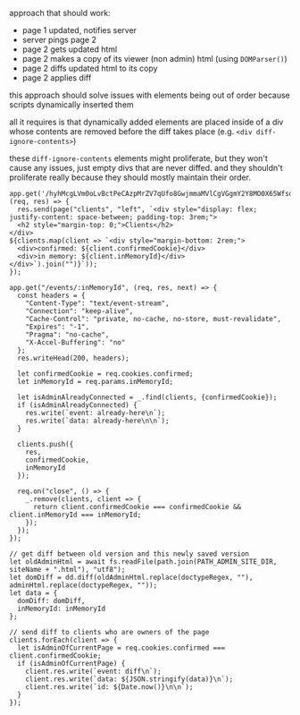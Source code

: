 approach that should work:
- page 1 updated, notifies server
- server pings page 2
- page 2 gets updated html
- page 2 makes a copy of its viewer (non admin) html (using `DOMParser()`)
- page 2 diffs updated html to its copy
- page 2 applies diff

this approach should solve issues with elements being out of order because scripts dynamically inserted them

all it requires is that dynamically added elements are placed inside of a div whose contents are removed before the diff takes place (e.g. `<div diff-ignore-contents>`)

these `diff-ignore-contents` elements might proliferate, but they won't cause any issues, just empty divs that are never diffed. and they shouldn't proliferate really because they should mostly maintain their order.


```
app.get('/hyhMcgLVm0oLvBctPeCAzpMrZV7qUfo8GwjmmaMVlCgVGgmY2Y8MO0X65Wfsdlyu8KQMaZzTG5rghRnsnSXDbH4uM8ZWOY5vYsy1AlAwUVlJvZHnAWzwSIo0iE1raOtWumdf2zrVJgPOGNf8m3B3qsxig3NL8ApjGzlDQGikzBxcGRN8gMKlg2YizrIznPVBkhKMbxPGpCc76wwRtnCz4KiwAHevKyrYpUi3y7LHwWUBdQIP', (req, res) => {
  res.send(page("clients", "left", `<div style="display: flex; justify-content: space-between; padding-top: 3rem;">
  <h2 style="margin-top: 0;">Clients</h2>
</div>
${clients.map(client => `<div style="margin-bottom: 2rem;">
  <div>confirmed: ${client.confirmedCookie}</div>
  <div>in memory: ${client.inMemoryId}</div>
</div>`).join("")}`));
});
```


```
app.get("/events/:inMemoryId", (req, res, next) => {
  const headers = {
    "Content-Type": "text/event-stream",
    "Connection": "keep-alive",
    "Cache-Control": "private, no-cache, no-store, must-revalidate",
    "Expires": "-1",
    "Pragma": "no-cache",
    "X-Accel-Buffering": "no"
  };
  res.writeHead(200, headers);

  let confirmedCookie = req.cookies.confirmed;
  let inMemoryId = req.params.inMemoryId;

  let isAdminAlreadyConnected = _.find(clients, {confirmedCookie});
  if (isAdminAlreadyConnected) {
    res.write(`event: already-here\n`);
    res.write(`data: already-here\n\n`);
  }

  clients.push({
    res,
    confirmedCookie,
    inMemoryId
  });

  req.on("close", () => {
    _.remove(clients, client => {
      return client.confirmedCookie === confirmedCookie && client.inMemoryId === inMemoryId;
    });
  });
});
```

```
// get diff between old version and this newly saved version
let oldAdminHtml = await fs.readFile(path.join(PATH_ADMIN_SITE_DIR, siteName + ".html"), "utf8");
let domDiff = dd.diff(oldAdminHtml.replace(doctypeRegex, ""), adminHtml.replace(doctypeRegex, ""));
let data = {
  domDiff: domDiff,
  inMemoryId: inMemoryId
};

// send diff to clients who are owners of the page
clients.forEach(client => {
  let isAdminOfCurrentPage = req.cookies.confirmed === client.confirmedCookie;
  if (isAdminOfCurrentPage) {
    client.res.write(`event: diff\n`);
    client.res.write(`data: ${JSON.stringify(data)}\n`);
    client.res.write(`id: ${Date.now()}\n\n`);
  }
});
```

